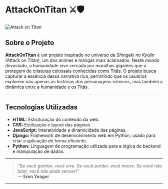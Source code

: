 # **AttackOnTitan** ⚔🛡


![Attack on Titan](https://i.pinimg.com/564x/27/b5/60/27b56049244562c0f9e6eced18b77bd1.jpg)


## **Sobre o Projeto** 

**AttackOnTitan** é um projeto inspirado no universo de *Shingeki no Kyojin* (Attack on Titan), um dos animes e mangás mais aclamados. Neste mundo devastado, a humanidade vive cercada por muralhas gigantes que a protegem de criaturas colossais conhecidas como Titãs. 
O projeto busca capturar a essência dessa narrativa rica, permitindo que os usuários explorem não apenas as histórias dos personagens icônicos, mas também a dinâmica entre a humanidade e os Titãs. 

---
## Tecnologias Utilizadas

- **HTML:** Estruturação do conteúdo da web.
- **CSS:** Estilização e layout das páginas.
- **JavaScript:** Interatividade e dinamicidade das páginas.
- **Django:** Framework de desenvolvimento web em Python, usado para criar a aplicação de forma eficiente.
- **Python:** Linguagem de programação utilizada para a lógica de backend e manipulação de dados.

---

> *"Se você ganhar, você vive. Se você perder, você morre. Se você não lutar, você não pode vencer!"*  
> — **Eren Yeager**

---

